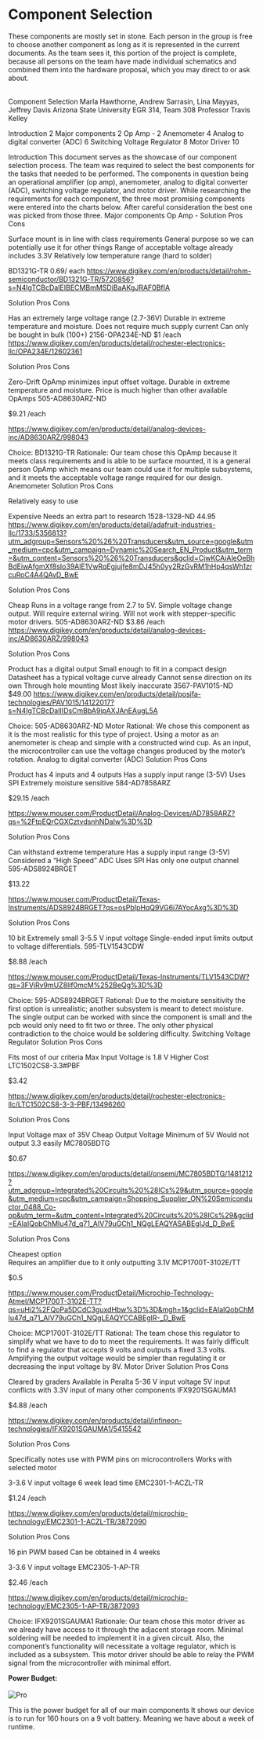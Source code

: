 <h1>Component Selection</h1>
These components are mostly set in stone. Each person in the group is free to choose another component as long as it is represented in the current documents. As the team sees it, this portion of the project is complete, because all persons on the team have made individual schematics and combined them into the hardware proposal, which you may direct to or ask about.
<br><br>




Component Selection
Marla Hawthorne, Andrew Sarrasin, Lina Mayyas, Jeffrey Davis
Arizona State University 
EGR 314, Team 308
Professor Travis Kelley


Introduction	2
Major components	2
Op Amp -	2
Anemometer	4
Analog to digital converter (ADC)	6
Switching Voltage Regulator	8
Motor Driver	10


Introduction
This document serves as the showcase of our component selection process. The team was required to select the best components for the tasks that needed to be performed. The components in question being an operational amplifier (op amp), anemometer, analog to digital converter (ADC), switching voltage regulator, and motor driver. While researching the requirements for each component, the three most promising components were entered into the charts below. After careful consideration the best one was picked from those three.
Major components
Op Amp - 
Solution
Pros
Cons

Surface mount is in line with class requirements
General purpose so we can potentially use it for other things
Range of acceptable voltage already includes 3.3V
Relatively low temperature range (hard to solder)


BD1321G-TR
0.69/ each
https://www.digikey.com/en/products/detail/rohm-semiconductor/BD1321G-TR/5720856?s=N4IgTCBcDaIEIBECMBmMSDiBaAKgJRAF0BfIA




Solution
Pros
Cons

Has an extremely large voltage range (2.7-36V)
Durable in extreme temperature and moisture.
Does not require much supply current
Can only be bought in bulk (100+)
2156-OPA234E-ND
$1 /each
https://www.digikey.com/en/products/detail/rochester-electronics-llc/OPA234E/12602361


Solution
Pros
Cons

Zero-Drift OpAmp minimizes input offset voltage.
Durable in extreme temperature and moisture.
Price is much higher than other available OpAmps
505-AD8630ARZ-ND




$9.21 /each




https://www.digikey.com/en/products/detail/analog-devices-inc/AD8630ARZ/998043



Choice: BD1321G-TR
Rationale: Our team chose this OpAmp because it meets class requirements and is able to be surface mounted, it is a general person OpAmp which means our team could use it for multiple subsystems, and it meets the acceptable voltage range required for our design. 
Anemometer
Solution
Pros
Cons

Relatively easy to use


Expensive
Needs an extra part to research
1528-1328-ND
44.95
https://www.digikey.com/en/products/detail/adafruit-industries-llc/1733/5356813?utm_adgroup=Sensors%20%26%20Transducers&utm_source=google&utm_medium=cpc&utm_campaign=Dynamic%20Search_EN_Product&utm_term=&utm_content=Sensors%20%26%20Transducers&gclid=CjwKCAiAleOeBhBdEiwAfgmXf8sIo39AlE1VwRqEgjujfe8mDJ45h0yy2RzGvRM1hHp4qsWh1zrcuRoC4A4QAvD_BwE


Solution
Pros
Cons
 
Cheap
Runs in a voltage range from 2.7 to 5V.
Simple voltage change output.
Will require external wiring.
Will not work with stepper-specific motor drivers.
505-AD8630ARZ-ND
$3.86 /each
https://www.digikey.com/en/products/detail/analog-devices-inc/AD8630ARZ/998043


Solution
Pros
Cons

Product has a digital output
Small enough to fit in a compact design
Datasheet has a typical voltage curve already
Cannot sense direction on its own
Through hole mounting
Most likely inaccurate
3567-PAV1015-ND
$49.00
https://www.digikey.com/en/products/detail/posifa-technologies/PAV1015/14122017?s=N4IgTCBcDaIIIDsCmBbA9ipAXJAnEAugL5A


Choice: 505-AD8630ARZ-ND Motor
Rational: We chose this component as it is the most realistic for this type of project. Using a motor as an anemometer is cheap and simple with a constructed wind cup. As an input, the microcontroller can use the voltage changes produced by the motor’s rotation.
Analog to digital converter (ADC)
Solution
Pros
Cons

Product has 4 inputs and 4 outputs
Has a supply input range (3-5V)
Uses SPI
Extremely moisture sensitive
584-AD7858ARZ 




$29.15 /each




https://www.mouser.com/ProductDetail/Analog-Devices/AD7858ARZ?qs=%2FtpEQrCGXCztvdsnhNDaIw%3D%3D


Solution
Pros
Cons

Can withstand extreme temperature
Has a supply input range (3-5V)
Considered a “High Speed” ADC
Uses SPI
Has only one output channel
595-ADS8924BRGET 




$13.22




https://www.mouser.com/ProductDetail/Texas-Instruments/ADS8924BRGET?qs=osPbIpHqQ9VG6i7AYocAxg%3D%3D




Solution
Pros
Cons

10 bit
Extremely small
3-5.5 V input voltage
Single-ended input limits output to voltage differentials.
595-TLV1543CDW




$8.88 /each




https://www.mouser.com/ProductDetail/Texas-Instruments/TLV1543CDW?qs=3FVjRv9mUZ8lif0mcM%252BeQg%3D%3D


Choice: 595-ADS8924BRGET
Rational: Due to the moisture sensitivity the first option is unrealistic; another subsystem is meant to detect moisture. The single output can be worked with since the component is small and the pcb would only need to fit two or three. The only other physical contradiction to the choice would be soldering difficulty. 
Switching Voltage Regulator
Solution
Pros
Cons

Fits most of our criteria
Max Input Voltage is 1.8 V
Higher Cost 
LTC1502CS8-3.3#PBF




$3.42




https://www.digikey.com/en/products/detail/rochester-electronics-llc/LTC1502CS8-3-3-PBF/13496260


Solution
Pros
Cons

Input Voltage max of 35V 
Cheap
Output Voltage Minimum of 5V
Would not output 3.3 easily 
MC7805BDTG




$0.67




https://www.digikey.com/en/products/detail/onsemi/MC7805BDTG/1481212?utm_adgroup=Integrated%20Circuits%20%28ICs%29&utm_source=google&utm_medium=cpc&utm_campaign=Shopping_Supplier_ON%20Semiconductor_0488_Co-op&utm_term=&utm_content=Integrated%20Circuits%20%28ICs%29&gclid=EAIaIQobChMIu47d_q71_AIV79uGCh1_NQgLEAQYASABEgIJd_D_BwE


Solution
Pros
Cons

Cheapest option  
Requires an amplifier due to it only outputting 3.1V
MCP1700T-3102E/TT




$0.5




https://www.mouser.com/ProductDetail/Microchip-Technology-Atmel/MCP1700T-3102E-TT?qs=uHi2%2FQoPa5DCdC3guxdHbw%3D%3D&mgh=1&gclid=EAIaIQobChMIu47d_q71_AIV79uGCh1_NQgLEAQYCCABEgIR-_D_BwE


Choice: MCP1700T-3102E/TT
Rational: The team chose this regulator to simplify what we have to do to meet the requirements. It was fairly difficult to find a regulator that accepts 9 volts and outputs a fixed 3.3 volts. Amplifying the output voltage would be simpler than regulating it or decreasing the input voltage by 8V. 
Motor Driver
Solution
Pros
Cons

Cleared by graders
Available in Peralta
5-36 V input voltage
5V input conflicts with 3.3V input of many other components
IFX9201SGAUMA1




$4.88 /each




https://www.digikey.com/en/products/detail/infineon-technologies/IFX9201SGAUMA1/5415542


Solution
Pros
Cons

Specifically notes use with PWM pins on microcontrollers
Works with selected motor

3-3.6 V input voltage
6 week lead time
EMC2301-1-ACZL-TR




$1.24 /each




https://www.digikey.com/en/products/detail/microchip-technology/EMC2301-1-ACZL-TR/3872090


Solution
Pros
Cons

16 pin
PWM based
Can be obtained in 4 weeks

3-3.6 V input voltage
EMC2305-1-AP-TR




$2.46 /each




https://www.digikey.com/en/products/detail/microchip-technology/EMC2305-1-AP-TR/3872093


Choice: IFX9201SGAUMA1
Rationale: Our team chose this motor driver as we already have access to it through the adjacent storage room. Minimal soldering will be needed to implement it in a given circuit. Also, the component’s functionality will necessitate a voltage regulator, which is included as a subsystem. This motor driver should be able to relay the PWM signal from the microcontroller with minimal effort.




**Power Budget:**
<br><br>
![Pro](PowerBudget.jpg)
<br>

This is the power budget for all of our main components It shows our device is to run for 160 hours on a 9 volt battery. Meaning we have about a week of runtime.

